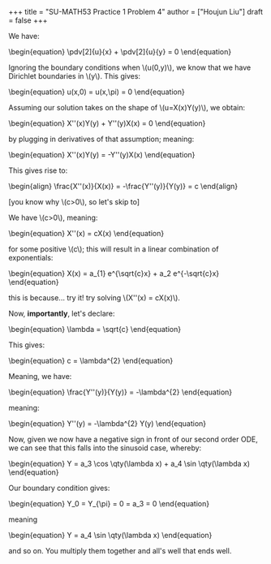 +++
title = "SU-MATH53 Practice 1 Problem 4"
author = ["Houjun Liu"]
draft = false
+++

We have:

\begin{equation}
\pdv[2]{u}{x} + \pdv[2]{u}{y} = 0
\end{equation}

Ignoring the boundary conditions when \\(u(0,y)\\), we know that we have Dirichlet boundaries in \\(y\\). This gives:

\begin{equation}
u(x,0) = u(x,\pi) = 0
\end{equation}

Assuming our solution takes on the shape of \\(u=X(x)Y(y)\\), we obtain:

\begin{equation}
X''(x)Y(y) + Y''(y)X(x) = 0
\end{equation}

by plugging in derivatives of that assumption; meaning:

\begin{equation}
X''(x)Y(y) = -Y''(y)X(x)
\end{equation}

This gives rise to:

\begin{align}
\frac{X''(x)}{X(x)} = -\frac{Y''(y)}{Y(y)} = c
\end{align}

[you know why \\(c>0\\), so let's skip to]

We have \\(c>0\\), meaning:

\begin{equation}
X''(x) = cX(x)
\end{equation}

for some positive \\(c\\); this will result in a linear combination of exponentials:

\begin{equation}
X(x) = a\_{1} e^{\sqrt{c}x} + a\_2 e^{-\sqrt{c}x}
\end{equation}

this is because... try it! try solving \\(X''(x) = cX(x)\\).

Now, **importantly**, let's declare:

\begin{equation}
\lambda = \sqrt{c}
\end{equation}

This gives:

\begin{equation}
c = \lambda^{2}
\end{equation}

Meaning, we have:

\begin{equation}
\frac{Y''(y)}{Y(y)} = -\lambda^{2}
\end{equation}

meaning:

\begin{equation}
Y''(y) = -\lambda^{2} Y(y)
\end{equation}

Now, given we now have a negative sign in front of our second order ODE, we can see that this falls into the sinusoid case, whereby:

\begin{equation}
Y = a\_3 \cos \qty(\lambda x) + a\_4 \sin \qty(\lambda x)
\end{equation}

Our boundary condition gives:

\begin{equation}
Y\_0 = Y\_{\pi} = 0 = a\_3  = 0
\end{equation}

meaning

\begin{equation}
Y =  a\_4 \sin \qty(\lambda x)
\end{equation}

and so on. You multiply them together and all's well that ends well.
